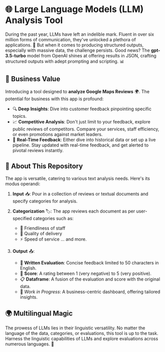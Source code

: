 # 🌐 Large Language Models (LLM) Analysis Tool

During the past year, LLMs have left an indelible mark. Fluent in over six million forms of communication, they've unlocked a plethora of applications. 🚀 But when it comes to producing structured outputs, especially with massive data, the challenge persists. Good news? The **gpt-3.5-turbo** model from OpenAI shines at offering results in JSON, crafting structured outputs with adept prompting and scripting. 📊

## 💼 Business Value

Introducing a tool designed to **analyze Google Maps Reviews** 🌍. The potential for business with this app is profound:

- 🔍 **Deep Insights**: Dive into customer feedback pinpointing specific topics.
- 📈 **Competitive Analysis**: Don't just limit to your feedback, explore public reviews of competitors. Compare your services, staff efficiency, or even promotions against market leaders.
- 📡 **Real-Time Feedback**: Either dive into historical data or set up a live pipeline. Stay updated with real-time feedback, and get alerted to pivotal reviews instantly.

## 📝 About This Repository

The app is versatile, catering to various text analysis needs. Here's its modus operandi:

1. **Input** 📥: Pour in a collection of reviews or textual documents and specify categories for analysis.
2. **Categorization** 🏷️: The app reviews each document as per user-specified categories such as:
   - 🤝 Friendliness of staff
   - 🚚 Quality of delivery
   - ⚡ Speed of service
   ... and more.
   
3. **Output** 📤:
   - 📜 **Written Evaluation**: Concise feedback limited to 50 characters in English.
   - 🌟 **Score**: A rating between 1 (very negative) to 5 (very positive).
   - 📋 **Dataframe**: A fusion of the evaluation and score with the original data.
   - 🚧 *Work in Progress*: A business-centric dashboard, offering tailored insights.

## 🌍 Multilingual Magic

The prowess of LLMs lies in their linguistic versatility. No matter the language of the data, categories, or evaluations, this tool is up to the task. Harness the linguistic capabilities of LLMs and explore evaluations across numerous languages. 💬
